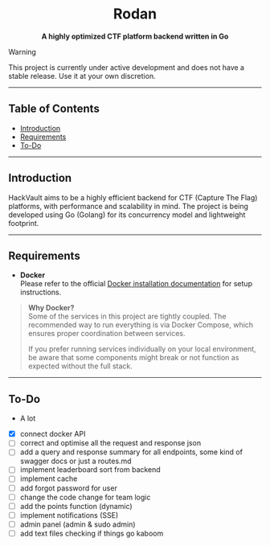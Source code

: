 <div align="center">
  <h1>Rodan</h1>
  <p><strong>A highly optimized CTF platform backend written in Go</strong></p>
</div>

> [!WARNING]
> This project is currently under active development and does not have a stable release. Use it at your own discretion.

---

## Table of Contents
- [Introduction](#introduction)
- [Requirements](#requirements)
- [To-Do](#to-do)
---

## Introduction

HackVault aims to be a highly efficient backend for CTF (Capture The Flag) platforms, with performance and scalability in mind. The project is being developed using Go (Golang) for its concurrency model and lightweight footprint.

---

## Requirements

- **Docker**  
  Please refer to the official [Docker installation documentation](https://docs.docker.com/get-docker/) for setup instructions.

> **Why Docker?**  
> Some of the services in this project are tightly coupled. The recommended way to run everything is via Docker Compose, which ensures proper coordination between services.  
>  
> If you prefer running services individually on your local environment, be aware that some components might break or not function as expected without the full stack.

 
 ---

## To-Do
- A lot
- [x] connect docker API
- [ ] correct and optimise all the request and response json
- [ ] add a query and response summary for all endpoints, some kind of swagger docs or just a routes.md
- [ ] implement leaderboard sort from backend
- [ ] implement cache
- [ ] add forgot password for user
- [ ] change the code change for team logic
- [ ] add the points function (dynamic)
- [ ] implement notifications (SSE)
- [ ] admin panel (admin & sudo admin)
- [ ] add text files checking if things go kaboom